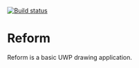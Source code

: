 [![Build status](https://build.appcenter.ms/v0.1/apps/f937dbbf-fa59-4194-9f45-1f0ebbf58982/branches/main/badge)](https://appcenter.ms)
# Reform
Reform is a basic UWP drawing application.
